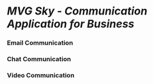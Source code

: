 # *MVG Sky - Communication Application for Business*

### Email Communication

### Chat Communication

### Video Communication
 

